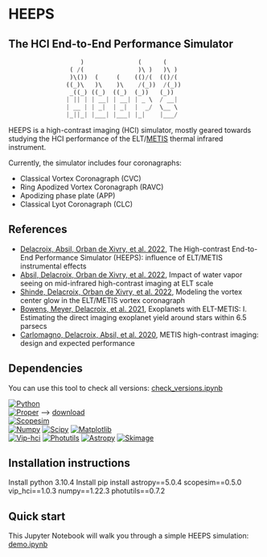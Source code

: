 # HEEPS
## The HCI End-to-End Performance Simulator
```python
				    )               (      (     
				 ( /(               )\ )   )\ )  
				 )\())  (     (    (()/(  (()/(  
				((_)\   )\    )\    /(_))  /(_)) 
				 _((_) ((_)  ((_)  (_))   (_))   
				| || | | __| | __| | _ \  / __|  
				| __ | | _|  | _|  |  _/  \__ \  
				|_||_| |___| |___| |_|    |___/
```
HEEPS is a high-contrast imaging (HCI) simulator, mostly geared towards studying the HCI performance of the ELT/[METIS](https://elt.eso.org/instrument/METIS/) thermal infrared instrument.

Currently, the simulator includes four coronagraphs:
- Classical Vortex Coronagraph (CVC)
- Ring Apodized Vortex Coronagraph (RAVC)
- Apodizing phase plate (APP)
- Classical Lyot Coronagraph (CLC)

## References
- [Delacroix, Absil, Orban de Xivry, et al. 2022](https://www.spiedigitallibrary.org/conference-proceedings-of-spie/12187/121870F/The-High-contrast-End-to-End-Performance-Simulator-HEEPS/10.1117/12.2630341.short), The High-contrast End-to-End Performance Simulator (HEEPS): influence of ELT/METIS instrumental effects
- [Absil, Delacroix, Orban de Xivry, et al. 2022](https://www.spiedigitallibrary.org/conference-proceedings-of-spie/12185/1218511/Impact-of-water-vapor-seeing-on-mid-infrared-high-contrast/10.1117/12.2627972.short), Impact of water vapor seeing on mid-infrared high-contrast imaging at ELT scale
- [Shinde, Delacroix, Orban de Xivry, et al. 2022](https://nanolithography.spiedigitallibrary.org/conference-proceedings-of-spie/12187/121870E/Modeling-the-vortex-center-glow-in-the-ELT-METIS-vortex/10.1117/12.2629855.short), Modeling the vortex center glow in the ELT/METIS vortex coronagraph
- [Bowens, Meyer, Delacroix, et al. 2021](https://www.aanda.org/articles/aa/full_html/2021/09/aa41109-21/aa41109-21.html), Exoplanets with ELT-METIS: I. Estimating the direct imaging exoplanet yield around stars within 6.5 parsecs
- [Carlomagno, Delacroix, Absil, et al. 2020](https://www.spiedigitallibrary.org/journals/Journal-of-Astronomical-Telescopes-Instruments-and-Systems/volume-6/issue-3/035005/METIS-high-contrast-imaging-design-and-expected-performance/10.1117/1.JATIS.6.3.035005.full), METIS high-contrast imaging: design and expected performance

## Dependencies
You can use this tool to check all versions: [check_versions.ipynb](https://github.com/vortex-exoplanet/HEEPS/blob/master/notebooks/check_versions.ipynb)

[![Python](https://img.shields.io/badge/Python-3.7.0-brightgreen.svg)]()  
[![Proper](https://img.shields.io/badge/Proper-3.2.6a-brightgreen.svg)]() --> [download](https://sourceforge.net/projects/proper-library/files/)  
[![Scopesim](https://img.shields.io/badge/Scopesim-0.1.1-brightgreen.svg)]()  
[![Numpy](https://img.shields.io/badge/Numpy-1.21.2-brightgreen.svg)]()
[![Scipy](https://img.shields.io/badge/Scipy-1.1.0-brightgreen.svg)]()
[![Matplotlib](https://img.shields.io/badge/Matplotlib-3.3.0-brightgreen.svg)]()  
[![Vip-hci](https://img.shields.io/badge/Vip_hci-1.0.0-brightgreen.svg)]()
[![Photutils](https://img.shields.io/badge/Photutils-0.7.2-brightgreen.svg)]()
[![Astropy](https://img.shields.io/badge/Astropy-3.2.3-brightgreen.svg)]()
[![Skimage](https://img.shields.io/badge/Skimage-0.18.3-brightgreen.svg)]()

## Installation instructions

Install python 3.10.4
Install pip install astropy==5.0.4 scopesim==0.5.0 vip_hci==1.0.3 numpy==1.22.3 photutils==0.7.2


## Quick start
This Jupyter Notebook will walk you through a simple HEEPS simulation: [demo.ipynb](https://github.com/vortex-exoplanet/HEEPS/blob/master/notebooks/demo.ipynb)
